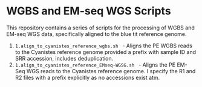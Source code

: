 # WGBS and EM-seq WGS Scripts

This repository contains a series of scripts for the processing of WGBS and EM-seq WGS data, specifically aligned to the blue tit reference genome.

1. `1.align_to_cyanistes_reference_wgbs.sh ` - Aligns the PE WGBS reads to the Cyanistes reference genome provided a prefix with sample ID and SRR accession, includes deduplication.
2. `1.align_to_cyanistes_reference_EMseq-WGSG.sh ` - Aligns the PE EM-Seq WGS reads to the Cyanistes reference genome. I specify the R1 and R2 files with a prefix explicitly as no accessions exist atm. 
